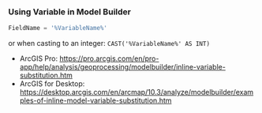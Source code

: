 ### Using Variable in Model Builder

```SQL
FieldName = '%VariableName%'
```

or when casting to an integer: ```CAST('%VariableName%' AS INT)```

- ArcGIS Pro: https://pro.arcgis.com/en/pro-app/help/analysis/geoprocessing/modelbuilder/inline-variable-substitution.htm
- ArcGIS for Desktop: https://desktop.arcgis.com/en/arcmap/10.3/analyze/modelbuilder/examples-of-inline-model-variable-substitution.htm
